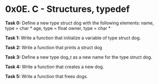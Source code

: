 # 0x0E. C - Structures, typedef

**Task 0:** Define a new type struct dog with the following elements:
name, type = char *
age, type = float
owner, type = char *

**Task 1:** Write a function that initialize a variable of type struct dog.

**Task 2:** Write a function that prints a struct dog

**Task 3:** Define a new type dog_t as a new name for the type struct dog.

**Task 4:** Write a function that creates a new dog.

**Task 5:** Write a function that frees dogs.


